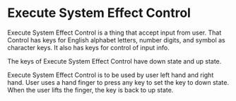 # **Execute System Effect Control**


Execute System Effect Control is a thing that accept input from user.
That Control has keys for English alphabet letters, number digits, and symbol as character keys.
It also has keys for control of input info.

The keys of Execute System Effect Control have down state and up state.

Execute System Effect Control is to be used by user left hand and right hand.
User uses a hand finger to press any key to set the key to down state.
When the user lifts the finger, the key is back to up state.